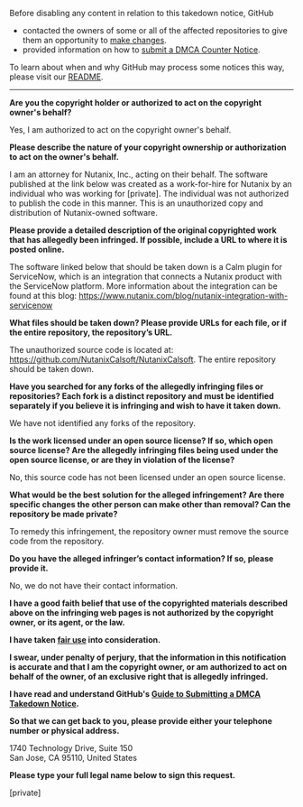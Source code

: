 Before disabling any content in relation to this takedown notice, GitHub
- contacted the owners of some or all of the affected repositories to give them an opportunity to [make changes](https://docs.github.com/en/github/site-policy/dmca-takedown-policy#a-how-does-this-actually-work).
- provided information on how to [submit a DMCA Counter Notice](https://docs.github.com/en/articles/guide-to-submitting-a-dmca-counter-notice).

To learn about when and why GitHub may process some notices this way, please visit our [README](https://github.com/github/dmca/blob/master/README.md).

---

**Are you the copyright holder or authorized to act on the copyright owner's behalf?**

Yes, I am authorized to act on the copyright owner's behalf.

**Please describe the nature of your copyright ownership or authorization to act on the owner's behalf.**

I am an attorney for Nutanix, Inc., acting on their behalf. The software published at the link below was created as a work-for-hire for Nutanix by an individual who was working for [private]. The individual was not authorized to publish the code in this manner. This is an unauthorized copy and distribution of Nutanix-owned software.

**Please provide a detailed description of the original copyrighted work that has allegedly been infringed. If possible, include a URL to where it is posted online.**

The software linked below that should be taken down is a Calm plugin for ServiceNow, which is an integration that connects a Nutanix product with the ServiceNow platform. More information about the integration can be found at this blog: https://www.nutanix.com/blog/nutanix-integration-with-servicenow

**What files should be taken down? Please provide URLs for each file, or if the entire repository, the repository’s URL.**

The unauthorized source code is located at: https://github.com/NutanixCalsoft/NutanixCalsoft. The entire repository should be taken down.

**Have you searched for any forks of the allegedly infringing files or repositories? Each fork is a distinct repository and must be identified separately if you believe it is infringing and wish to have it taken down.**

We have not identified any forks of the repository.

**Is the work licensed under an open source license? If so, which open source license? Are the allegedly infringing files being used under the open source license, or are they in violation of the license?**

No, this source code has not been licensed under an open source license.

**What would be the best solution for the alleged infringement? Are there specific changes the other person can make other than removal? Can the repository be made private?**

To remedy this infringement, the repository owner must remove the source code from the repository.

**Do you have the alleged infringer’s contact information? If so, please provide it.**

No, we do not have their contact information.

**I have a good faith belief that use of the copyrighted materials described above on the infringing web pages is not authorized by the copyright owner, or its agent, or the law.**

**I have taken <a href="https://www.lumendatabase.org/topics/22">fair use</a> into consideration.**

**I swear, under penalty of perjury, that the information in this notification is accurate and that I am the copyright owner, or am authorized to act on behalf of the owner, of an exclusive right that is allegedly infringed.**

**I have read and understand GitHub's <a href="https://docs.github.com/articles/guide-to-submitting-a-dmca-takedown-notice/">Guide to Submitting a DMCA Takedown Notice</a>.**

**So that we can get back to you, please provide either your telephone number or physical address.**

1740 Technology Drive, Suite 150  
San Jose, CA 95110, United States

**Please type your full legal name below to sign this request.**

[private]
